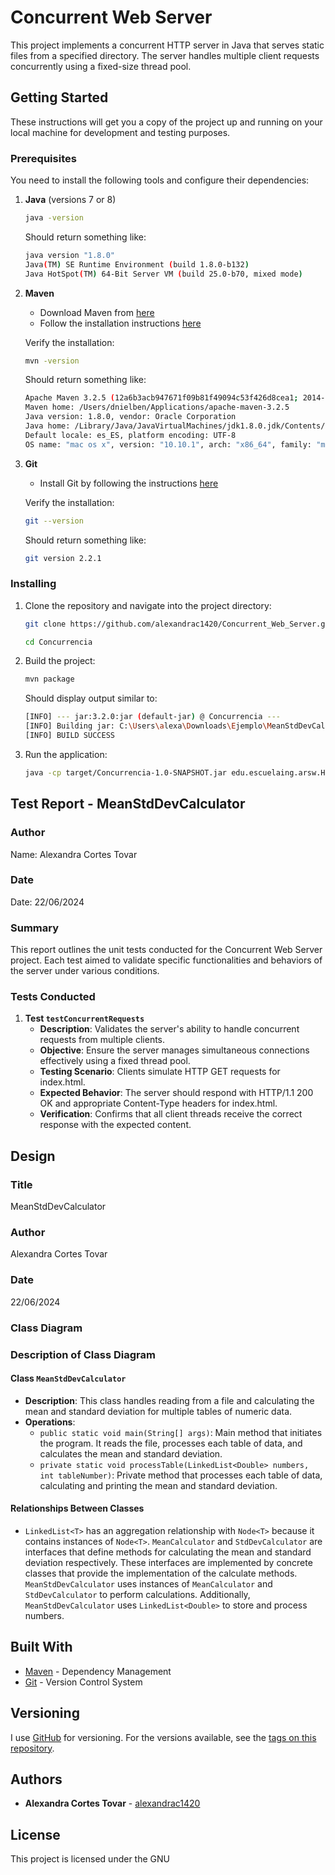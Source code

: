 ﻿# Concurrent Web Server

This project implements a concurrent HTTP server in Java that serves static files from a specified directory. The server handles multiple client requests concurrently using a fixed-size thread pool.

## Getting Started

These instructions will get you a copy of the project up and running on your local machine for development and testing purposes.

### Prerequisites

You need to install the following tools and configure their dependencies:

1. **Java** (versions 7 or 8)
    ```sh
    java -version
    ```
    Should return something like:
    ```sh
    java version "1.8.0"
    Java(TM) SE Runtime Environment (build 1.8.0-b132)
    Java HotSpot(TM) 64-Bit Server VM (build 25.0-b70, mixed mode)
    ```

2. **Maven**
    - Download Maven from [here](http://maven.apache.org/download.html)
    - Follow the installation instructions [here](http://maven.apache.org/download.html#Installation)

    Verify the installation:
    ```sh
    mvn -version
    ```
    Should return something like:
    ```sh
    Apache Maven 3.2.5 (12a6b3acb947671f09b81f49094c53f426d8cea1; 2014-12-14T12:29:23-05:00)
    Maven home: /Users/dnielben/Applications/apache-maven-3.2.5
    Java version: 1.8.0, vendor: Oracle Corporation
    Java home: /Library/Java/JavaVirtualMachines/jdk1.8.0.jdk/Contents/Home/jre
    Default locale: es_ES, platform encoding: UTF-8
    OS name: "mac os x", version: "10.10.1", arch: "x86_64", family: "mac"
    ```

3. **Git**
    - Install Git by following the instructions [here](http://git-scm.com/book/en/v2/Getting-Started-Installing-Git)

    Verify the installation:
    ```sh
    git --version
    ```
    Should return something like:
    ```sh
    git version 2.2.1
    ```

### Installing

1. Clone the repository and navigate into the project directory:
    ```sh
    git clone https://github.com/alexandrac1420/Concurrent_Web_Server.git

    cd Concurrencia
    ```

2. Build the project:
    ```sh
    mvn package
    ```

    Should display output similar to:
    ```sh
    [INFO] --- jar:3.2.0:jar (default-jar) @ Concurrencia ---
    [INFO] Building jar: C:\Users\alexa\Downloads\Ejemplo\MeanStdDevCalculator\target\Concurrencia-1.0-SNAPSHOT.jar
    [INFO] BUILD SUCCESS
    ```

3. Run the application:
    ```sh
    java -cp target/Concurrencia-1.0-SNAPSHOT.jar edu.escuelaing.arsw.HttpServer_Exercise6Concurrent
    ```
 
## Test Report - MeanStdDevCalculator

### Author
Name: Alexandra Cortes Tovar

### Date
Date: 22/06/2024

### Summary
This report outlines the unit tests conducted for the Concurrent Web Server project. Each test aimed to validate specific functionalities and behaviors of the server under various conditions.

### Tests Conducted

1. **Test `testConcurrentRequests`**
   - **Description**: Validates the server's ability to handle concurrent requests from multiple clients.
   - **Objective**: Ensure the server manages simultaneous connections effectively using a fixed thread pool.
   - **Testing Scenario**: Clients simulate HTTP GET requests for index.html.
   - **Expected Behavior**: The server should respond with HTTP/1.1 200 OK and appropriate Content-Type headers for index.html.
   - **Verification**: Confirms that all client threads receive the correct response with the expected content.


## Design 

### Title
MeanStdDevCalculator

### Author
Alexandra Cortes Tovar

### Date
22/06/2024

### Class Diagram


### Description of Class Diagram

#### Class `MeanStdDevCalculator`
- **Description**: This class handles reading from a file and calculating the mean and standard deviation for multiple tables of numeric data.
- **Operations**:
  - `public static void main(String[] args)`: Main method that initiates the program. It reads the file, processes each table of data, and calculates the mean and standard deviation.
  - `private static void processTable(LinkedList<Double> numbers, int tableNumber)`: Private method that processes each table of data, calculating and printing the mean and standard deviation.


#### Relationships Between Classes
- `LinkedList<T>` has an aggregation relationship with `Node<T>` because it contains instances of `Node<T>`. `MeanCalculator` and `StdDevCalculator` are interfaces that define methods for calculating the mean and standard deviation respectively. These interfaces are implemented by concrete classes that provide the implementation of the calculate methods. `MeanStdDevCalculator` uses instances of `MeanCalculator` and `StdDevCalculator` to perform calculations. Additionally, `MeanStdDevCalculator` uses `LinkedList<Double>` to store and process numbers.

## Built With

* [Maven](https://maven.apache.org/) - Dependency Management
* [Git](http://git-scm.com/) - Version Control System

## Versioning

I use [GitHub](https://github.com/) for versioning. For the versions available, see the [tags on this repository](https://github.com/alexandrac1420/Concurrent_Web_Server.git).

## Authors

* **Alexandra Cortes Tovar** - [alexandrac1420](https://github.com/alexandrac1420)

## License

This project is licensed under the GNU
